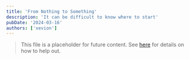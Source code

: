 ```yaml
---
title: 'From Nothing to Something'
description: 'It can be difficult to know where to start'
pubDate: '2024-03-16'
authors: ['xevion']
---
```


> This file is a placeholder for future content. See [here](/contributing) for details on how to help out.